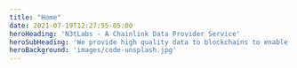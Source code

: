 ```yaml
---
title: "Home"
date: 2021-07-19T12:27:55-05:00
heroHeading: 'N3tLabs - A Chainlink Data Provider Service'
heroSubHeading: 'We provide high quality data to blockchains to enable smart contract developers'
heroBackground: 'images/code-unsplash.jpg'
---
```


